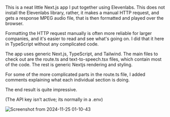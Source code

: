 This is a neat little Next.js app I put together using Elevenlabs. This does not install the Elevenlabs library, rather, it makes a manual HTTP request, and gets a response MPEG audio file, that is then formatted and played over the browser.

Formatting the HTTP request manually is often more reliable for larger companies, and it's easier to read and see what's going on. I did that it here in TypeScript without any complicated code. 

The app uses generic Next.js, TypeScript, and Tailwind. The main files to check out are the route.ts and text-to-speech.tsx files, which contain most of the code. The rest is generic Nextjs rendering and styling.

For some of the more complicated parts in the route.ts file, I added comments explaining what each individual section is doing.

The end result is quite impressive.

(The API key isn’t active; its normally in a .env)



![Screenshot from 2024-11-25 01-10-43](https://github.com/user-attachments/assets/551c488b-759d-4552-a901-3ab626a61d56)
